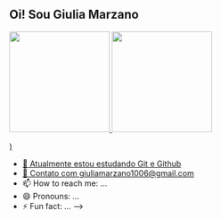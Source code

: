 ## Oi! Sou Giulia Marzano

<div>
<a href="https://github.com/agussddp">
<img height="180em" src="https://github-readme-stats.vercel.app/api?username=agussddp&title_color=90D5FF&show_icons=true&icon_color=90D5FF&text_color=B38B6D&theme=dark&include_all_commits=true&count_private=true&"/>
<img height="180em" src="https://github-readme-stats.vercel.app/api/top-langs/?username=agussddp&layout=compact&langs_count=16&theme=dark"/>


 
 )


- 🔭 Atualmente estou estudando Git e Github
- 💬 Contato com giuliamarzano1006@gmail.com
- 📫 How to reach me: ...
- 😄 Pronouns: ...
- ⚡ Fun fact: ...
-->
